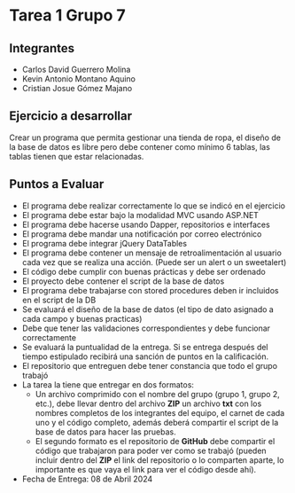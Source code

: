 # Tarea 1 Grupo 7

## Integrantes

- Carlos David Guerrero Molina
- Kevin Antonio Montano Aquino
- Cristian Josue Gómez Majano

## Ejercicio a desarrollar

Crear un programa que permita gestionar una tienda de ropa, el diseño de la base de datos es libre pero debe contener como mínimo 6 tablas, las tablas tienen que estar relacionadas.

## Puntos a Evaluar

- El programa debe realizar correctamente lo que se indicó en el ejercicio
- El programa debe estar bajo la modalidad MVC usando ASP.NET
- El programa debe hacerse usando Dapper, repositorios e interfaces
- El programa debe mandar una notificación por correo electrónico
- El programa debe integrar jQuery DataTables
- El programa debe contener un mensaje de retroalimentación al usuario cada vez que se realiza una acción. (Puede ser un alert o un sweetalert)
- El código debe cumplir con buenas prácticas y debe ser ordenado
- El proyecto debe contener el script de la base de datos
- El programa debe trabajarse con stored procedures deben ir incluidos en el script de la DB
- Se evaluará el diseño de la base de datos (el tipo de dato asignado a cada campo y buenas practicas)
- Debe que tener las validaciones correspondientes y debe funcionar correctamente
- Se evaluará la puntualidad de la entrega. Si se entrega después del tiempo estipulado recibirá una sanción de puntos en la calificación.
- El repositorio que entreguen debe tener constancia que todo el grupo trabajó
- La tarea la tiene que entregar en dos formatos:
  - Un archivo comprimido con el nombre del grupo (grupo 1, grupo 2, etc.), debe llevar dentro del archivo **ZIP** un archivo **txt** con los nombres completos de los integrantes del equipo, el carnet de cada uno y el código completo, además deberá compartir el script de la base de datos para hacer las pruebas.
  - El segundo formato es el repositorio de **GitHub** debe compartir el código que trabajaron para poder ver como se trabajó (pueden incluir dentro del **ZIP** el link del repositorio o lo comparten aparte, lo importante es que vaya el link para ver el código desde ahí).
- Fecha de Entrega: 08 de Abril 2024
